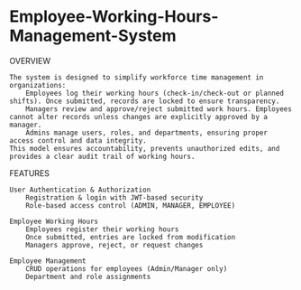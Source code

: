 ﻿# Employee-Working-Hours-Management-System

OVERVIEW

    The system is designed to simplify workforce time management in organizations:
        Employees log their working hours (check-in/check-out or planned shifts). Once submitted, records are locked to ensure transparency.
        Managers review and approve/reject submitted work hours. Employees cannot alter records unless changes are explicitly approved by a manager.
        Admins manage users, roles, and departments, ensuring proper access control and data integrity.
    This model ensures accountability, prevents unauthorized edits, and provides a clear audit trail of working hours.

FEATURES

    User Authentication & Authorization
        Registration & login with JWT-based security
        Role-based access control (ADMIN, MANAGER, EMPLOYEE)

    Employee Working Hours
        Employees register their working hours
        Once submitted, entries are locked from modification
        Managers approve, reject, or request changes

    Employee Management
        CRUD operations for employees (Admin/Manager only)
        Department and role assignments


